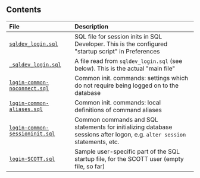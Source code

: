 ## Contents

| File | Description |
|:-----|:------------|
| [`sqldev_login.sql`](sqldev-login.sql)  | SQL file for session inits in SQL Developer. This is the configured "startup script" in Preferences |
| [`_sqldev_login.sql`](_sqldev-login.sql)  | A file read from `sqldev_login.sql` (see below). This is the actual "main file" |
| [`login-common-noconnect.sql`](login-common-noconnect.sql) | Common init. commands: settings which do not require being logged on to the database |
| [`login-common-aliases.sql`](login-common-aliases.sql) | Common init. commands: local definitions of command aliases |
| [`login-common-sessioninit.sql`](login-common-sessioninit.sql) | Common commands and SQL statements for initializing database sessions after logon, e.g. `alter session` statements, etc. |
| [`login-SCOTT.sql`](login-SCOTT.sql) | Sample user-specific part of the SQL startup file, for the SCOTT user (empty file, so far) |
